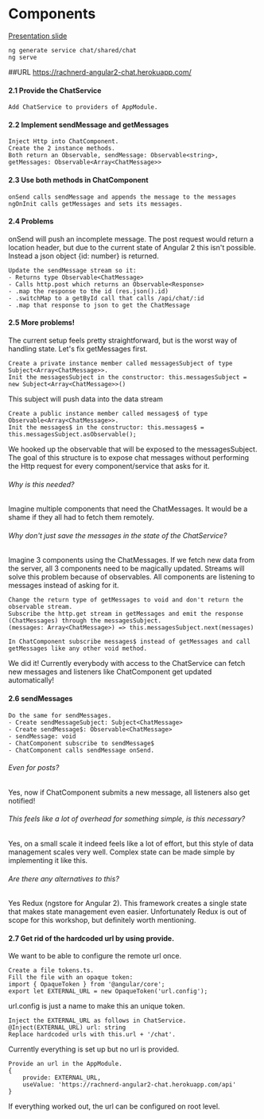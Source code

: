 # Components
[Presentation slide](http://slides.com/rachnerd/deck-1#/3/41)
```
ng generate service chat/shared/chat
ng serve
```
##URL https://rachnerd-angular2-chat.herokuapp.com/

#### 2.1 Provide the ChatService
```
Add ChatService to providers of AppModule.
```

#### 2.2 Implement sendMessage and getMessages
```
Inject Http into ChatComponent.
Create the 2 instance methods.
Both return an Observable, sendMessage: Observable<string>, getMessages: Observable<Array<ChatMessage>>
```

#### 2.3 Use both methods in ChatComponent
```
onSend calls sendMessage and appends the message to the messages
ngOnInit calls getMessages and sets its messages.
```

#### 2.4 Problems
onSend will push an incomplete message. The post request would return a location header, but due to the
current state of Angular 2 this isn't possible. Instead a json object {id: number} is returned.
```
Update the sendMessage stream so it:
- Returns type Observable<ChatMessage>
- Calls http.post which returns an Observable<Response>
- .map the response to the id (res.json().id)
- .switchMap to a getById call that calls /api/chat/:id
- .map that response to json to get the ChatMessage
```

#### 2.5 More problems!
The current setup feels pretty straightforward, but is the worst way of handling state. Let's fix getMessages
first.
```
Create a private instance member called messagesSubject of type Subject<Array<ChatMessage>>.
Init the messagesSubject in the constructor: this.messagesSubject = new Subject<Array<ChatMessage>>()
```
This subject will push data into the data stream

```
Create a public instance member called messages$ of type Observable<Array<ChatMessage>>.
Init the messages$ in the constructor: this.messages$ = this.messagesSubject.asObservable();
```

We hooked up the observable that will be exposed to the messagesSubject. The goal of this structure is to
expose chat messages without performing the Http request for every component/service that asks for it.

###### Why is this needed?
Imagine multiple components that need the ChatMessages. It would be a shame if they all
had to fetch them remotely.

###### Why don't just save the messages in the state of the ChatService?
Imagine 3 components using the ChatMessages.
If we fetch new data from the server, all 3 components need to be magically updated. Streams will solve this problem because
of observables. All components are listening to messages instead of asking for it.

```
Change the return type of getMessages to void and don't return the observable stream.
Subscribe the http.get stream in getMessages and emit the response (ChatMessages) through the messagesSubject.
(messages: Array<ChatMessage>) => this.messagesSubject.next(messages)
```

```
In ChatComponent subscribe messages$ instead of getMessages and call getMessages like any other void method.
```

We did it! Currently everybody with access to the ChatService can fetch new messages and listeners like ChatComponent
get updated automatically!

#### 2.6 sendMessages
```
Do the same for sendMessages.
- Create sendMessageSubject: Subject<ChatMessage>
- Create sendMessage$: Observable<ChatMessage>
- sendMessage: void
- ChatComponent subscribe to sendMessage$
- ChatComponent calls sendMessage onSend.
```

###### Even for posts?
Yes, now if ChatComponent submits a new message, all listeners also get notified!

###### This feels like a lot of overhead for something simple, is this necessary?
Yes, on a small scale it indeed feels like a lot of effort, but this style of data management scales very well. Complex state
can be made simple by implementing it like this.

###### Are there any alternatives to this?
Yes Redux (ngstore for Angular 2). This framework creates a single state
that makes state management even easier. Unfortunately Redux is out of scope for this workshop, but definitely
worth mentioning.

#### 2.7 Get rid of the hardcoded url by using provide.
We want to be able to configure the remote url once.
```
Create a file tokens.ts.
Fill the file with an opaque token:
import { OpaqueToken } from '@angular/core';
export let EXTERNAL_URL = new OpaqueToken('url.config');
```
url.config is just a name to make this an unique token.
```
Inject the EXTERNAL_URL as follows in ChatService.
@Inject(EXTERNAL_URL) url: string
Replace hardcoded urls with this.url + '/chat'.
```
Currently everything is set up but no url is provided.

```
Provide an url in the AppModule.
{
    provide: EXTERNAL_URL,
    useValue: 'https://rachnerd-angular2-chat.herokuapp.com/api'
}
```
If everything worked out, the url can be configured on root level.
